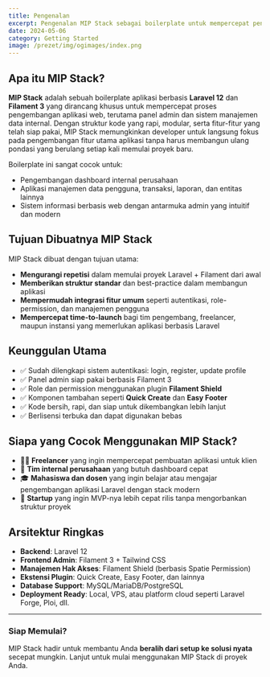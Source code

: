 ```yaml
---
title: Pengenalan
excerpt: Pengenalan MIP Stack sebagai boilerplate untuk mempercepat pengembangan aplikasi Laravel dan Filament.
date: 2024-05-06
category: Getting Started
image: /prezet/img/ogimages/index.png
---
```


## Apa itu MIP Stack?

**MIP Stack** adalah sebuah boilerplate aplikasi berbasis **Laravel 12** dan **Filament 3** yang dirancang khusus untuk mempercepat proses pengembangan aplikasi web, terutama panel admin dan sistem manajemen data internal. Dengan struktur kode yang rapi, modular, serta fitur-fitur yang telah siap pakai, MIP Stack memungkinkan developer untuk langsung fokus pada pengembangan fitur utama aplikasi tanpa harus membangun ulang pondasi yang berulang setiap kali memulai proyek baru.

Boilerplate ini sangat cocok untuk:
- Pengembangan dashboard internal perusahaan
- Aplikasi manajemen data pengguna, transaksi, laporan, dan entitas lainnya
- Sistem informasi berbasis web dengan antarmuka admin yang intuitif dan modern

## Tujuan Dibuatnya MIP Stack

MIP Stack dibuat dengan tujuan utama:
- **Mengurangi repetisi** dalam memulai proyek Laravel + Filament dari awal
- **Memberikan struktur standar** dan best-practice dalam membangun aplikasi
- **Mempermudah integrasi fitur umum** seperti autentikasi, role-permission, dan manajemen pengguna
- **Mempercepat time-to-launch** bagi tim pengembang, freelancer, maupun instansi yang memerlukan aplikasi berbasis Laravel

## Keunggulan Utama

- ✅ Sudah dilengkapi sistem autentikasi: login, register, update profile  
- ✅ Panel admin siap pakai berbasis Filament 3  
- ✅ Role dan permission menggunakan plugin **Filament Shield**  
- ✅ Komponen tambahan seperti **Quick Create** dan **Easy Footer**  
- ✅ Kode bersih, rapi, dan siap untuk dikembangkan lebih lanjut  
- ✅ Berlisensi terbuka dan dapat digunakan bebas

## Siapa yang Cocok Menggunakan MIP Stack?

- 🧑‍💻 **Freelancer** yang ingin mempercepat pembuatan aplikasi untuk klien
- 🏢 **Tim internal perusahaan** yang butuh dashboard cepat
- 🎓 **Mahasiswa dan dosen** yang ingin belajar atau mengajar pengembangan aplikasi Laravel dengan stack modern
- 🚀 **Startup** yang ingin MVP-nya lebih cepat rilis tanpa mengorbankan struktur proyek

## Arsitektur Ringkas

- **Backend**: Laravel 12
- **Frontend Admin**: Filament 3 + Tailwind CSS
- **Manajemen Hak Akses**: Filament Shield (berbasis Spatie Permission)
- **Ekstensi Plugin**: Quick Create, Easy Footer, dan lainnya
- **Database Support**: MySQL/MariaDB/PostgreSQL
- **Deployment Ready**: Local, VPS, atau platform cloud seperti Laravel Forge, Ploi, dll.

---

### Siap Memulai?

MIP Stack hadir untuk membantu Anda **beralih dari setup ke solusi nyata** secepat mungkin.     Lanjut untuk mulai menggunakan MIP Stack di proyek Anda.
